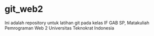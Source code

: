 # git_web2
Ini adalah repository untuk latihan git pada kelas IF GAB SP, Matakuliah Pemrograman Web 2 Universitas Teknokrat Indonesia 
